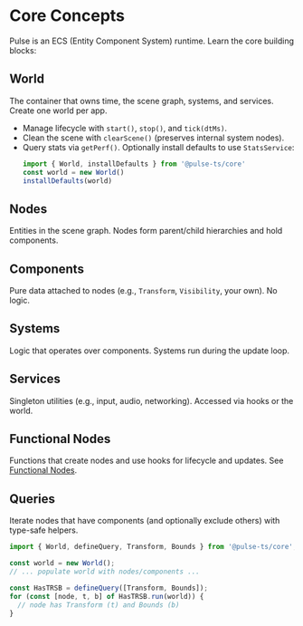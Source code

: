 # Core Concepts

Pulse is an ECS (Entity Component System) runtime. Learn the core building blocks:

## World
The container that owns time, the scene graph, systems, and services. Create one world per app.

- Manage lifecycle with `start()`, `stop()`, and `tick(dtMs)`.
- Clean the scene with `clearScene()` (preserves internal system nodes).
- Query stats via `getPerf()`. Optionally install defaults to use `StatsService`:
  ```ts
  import { World, installDefaults } from '@pulse-ts/core'
  const world = new World()
  installDefaults(world)
  ```

## Nodes
Entities in the scene graph. Nodes form parent/child hierarchies and hold components.

## Components
Pure data attached to nodes (e.g., `Transform`, `Visibility`, your own). No logic.

## Systems
Logic that operates over components. Systems run during the update loop.

## Services
Singleton utilities (e.g., input, audio, networking). Accessed via hooks or the world.

## Functional Nodes
Functions that create nodes and use hooks for lifecycle and updates. See [Functional Nodes](/learn/functional-nodes).

## Queries
Iterate nodes that have components (and optionally exclude others) with type-safe helpers.

```ts
import { World, defineQuery, Transform, Bounds } from '@pulse-ts/core';

const world = new World();
// ... populate world with nodes/components ...

const HasTRSB = defineQuery([Transform, Bounds]);
for (const [node, t, b] of HasTRSB.run(world)) {
  // node has Transform (t) and Bounds (b)
}
```

